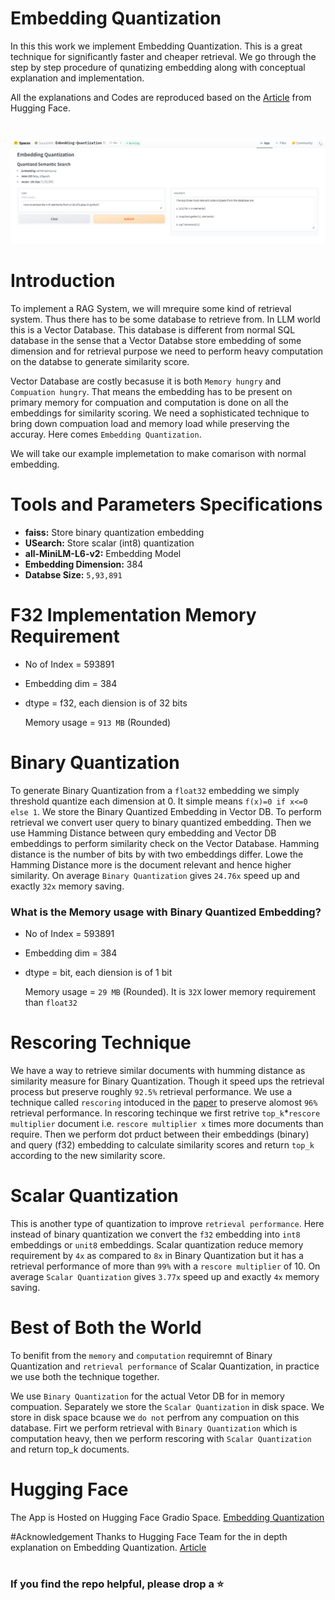 # Embedding Quantization

In this this work we implement Embedding Quantization. This is a great technique for significantly faster and cheaper retrieval.
We go through the step by step procedure of qunatizing embedding along with conceptual explanation and implementation.

All the explanations and Codes are reproduced based on the [Article](https://huggingface.co/blog/embedding-quantization) from
Hugging Face.

#

<img src="https://github.com/swastikmaiti/Embedding-Quantization/blob/b611b302ebe0ecc8303d965a3b117a086e5b5205/embedding-quantization.png">

# Introduction

To implement a RAG System, we will mrequire some kind of retrieval system. Thus there has to be some database to retrieve from.
In LLM world this is a Vector Database. This database is different from normal SQL database in the sense that a Vector Databse store
embedding of some dimension and for retrieval purpose we need to perform heavy computation on the databse to generate similarity score.

Vector Database are costly becasuse it is both `Memory hungry` and `Compuation hungry`. That means the embedding has to be present
on primary memory for compuation and computation is done on all the embeddings for similarity scoring.
We need a sophisticated technique to bring down compuation load and memory load while preserving the accuray. Here comes `Embedding Quantization`.

We will take our example implemetation to make comarison with normal embedding.

# Tools and Parameters Specifications

- **faiss:** Store binary quantization embedding
- **USearch:** Store scalar (int8) quantization
- **all-MiniLM-L6-v2:** Embedding Model
- **Embedding Dimension:** 384
- **Databse Size:** `5,93,891`

# F32 Implementation Memory Requirement

- No of Index = 593891
- Embedding dim = 384
- dtype = f32, each diension is of 32 bits

  Memory usage = `913 MB` (Rounded)

# Binary Quantization

To generate Binary Quantization from a `float32` embedding we simply threshold quantize each dimension at 0. It simple means `f(x)=0 if x<=0
else 1`. We store the Binary Quantized Embedding in Vector DB. To perform retrieval we convert user query to binary quantized embedding. 
Then we use Hamming Distance between qury embedding and Vector DB embeddings to perform similarity check on the Vector Database. Hamming distance
is the number of bits by with two embeddings differ. Lowe the Hamming Distance more is the document relevant and hence higher similarity. On average
`Binary Quantization` gives `24.76x` speed up and exactly `32x` memory saving.

### What is the Memory usage with Binary Quantized Embedding?
- No of Index = 593891
- Embedding dim = 384
- dtype = bit, each diension is of 1 bit
  
  Memory usage = `29 MB` (Rounded). It is `32X` lower memory requirement than `float32`

# Rescoring Technique
We have a way to retrieve similar documents with humming distance as similarity measure for Binary Quantization. Though it speed ups the
retrieval process but preserve roughly `92.5%` retrieval performance.
We use a technique called `rescoring` intoduced in the [paper](https://arxiv.org/abs/2106.00882) to preserve alomost `96%` retrieval performance.
In rescoring techinque we first retrive `top_k`*`rescore multiplier` document i.e. `rescore multiplier x` times more documents than require.
Then we perform dot prduct between their embeddings (binary) and query (f32) embedding to calculate similarity scores and return `top_k` according to 
the new similarity score.

# Scalar Quantization
This is another type of quantization to improve `retrieval performance`. Here instead of binary quantization we convert the `f32` embedding into 
`int8` embeddings or `unit8` embeddings. Scalar quantization reduce memory requirement by `4x` as compared to `8x` in Binary Quantization but it has
a retrieval performance of more than `99%` with a `rescore multiplier` of 10. On average `Scalar Quantization` gives `3.77x` speed up and exactly `4x` memory saving.

# Best of Both the World
To benifit from the `memory` and `computation` requiremnt of Binary Quantization and `retrieval performance` of Scalar Quantization, in practice we
use both the technique together.

We use `Binary Quantization` for the actual Vetor DB for in memory compuation. Separately we store the `Scalar Quantization` in disk space. We store in
disk space bcause we `do not` perfrom any compuation on this database. Firt we perform retrieval with `Binary Quantization` which is computation heavy, 
then we perform rescoring with `Scalar Quantization` and return top_k documents.

# Hugging Face
The App is Hosted on Hugging Face Gradio Space. [Embedding Quantization](https://huggingface.co/spaces/SwastikM/Embedding-Quantization)

#Acknowledgement
Thanks to Hugging Face Team for the in depth explanation on Embedding Quantization. [Article](https://huggingface.co/blog/embedding-quantization)

#
### If you find the repo helpful, please drop a ⭐

